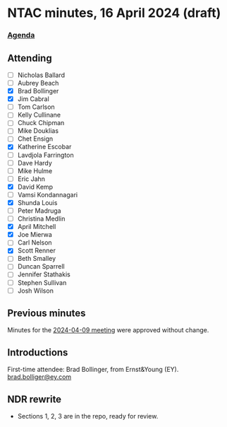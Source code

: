 # NTAC minutes, 16 April 2024 (draft)

### [Agenda](2024-04-16-agenda.md)

## Attending

- [ ] Nicholas Ballard
- [ ] Aubrey Beach
- [x] Brad Bollinger
- [x] Jim Cabral
- [ ] Tom Carlson
- [ ] Kelly Cullinane
- [ ] Chuck Chipman
- [ ] Mike Douklias
- [ ] Chet Ensign
- [x] Katherine Escobar
- [ ] Lavdjola Farrington
- [ ] Dave Hardy
- [ ] Mike Hulme
- [ ] Eric Jahn
- [x] David Kemp
- [ ] Vamsi Kondannagari
- [x] Shunda Louis
- [ ] Peter Madruga
- [ ] Christina Medlin
- [x] April Mitchell
- [x] Joe Mierwa
- [ ] Carl Nelson
- [x] Scott Renner
- [ ] Beth Smalley
- [ ] Duncan Sparrell
- [ ] Jennifer Stathakis
- [ ] Stephen Sullivan
- [ ] Josh Wilson

## Previous minutes

Minutes for the [2024-04-09 meeting](2024-04-09-minutes.md) were approved without change.

## Introductions

First-time attendee:  Brad Bollinger, from Ernst&Young (EY). <brad.bolliger@ey.com>

## NDR rewrite

* Sections 1, 2, 3 are in the repo, ready for review.







